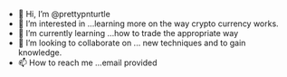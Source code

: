 - 👋 Hi, I’m @prettypnturtle
- 👀 I’m interested in ...learning more on the way crypto currency works.
- 🌱 I’m currently learning ...how to trade the appropriate way 
- 💞️ I’m looking to collaborate on ... new techniques and to gain knowledge.
- 📫 How to reach me ...email provided 

<!---
prettypnturtle/prettypnturtle is a ✨ special ✨ repository because its `README.md` (this file) appears on your GitHub profile.
You can click the Preview link to take a look at your changes.
--->
